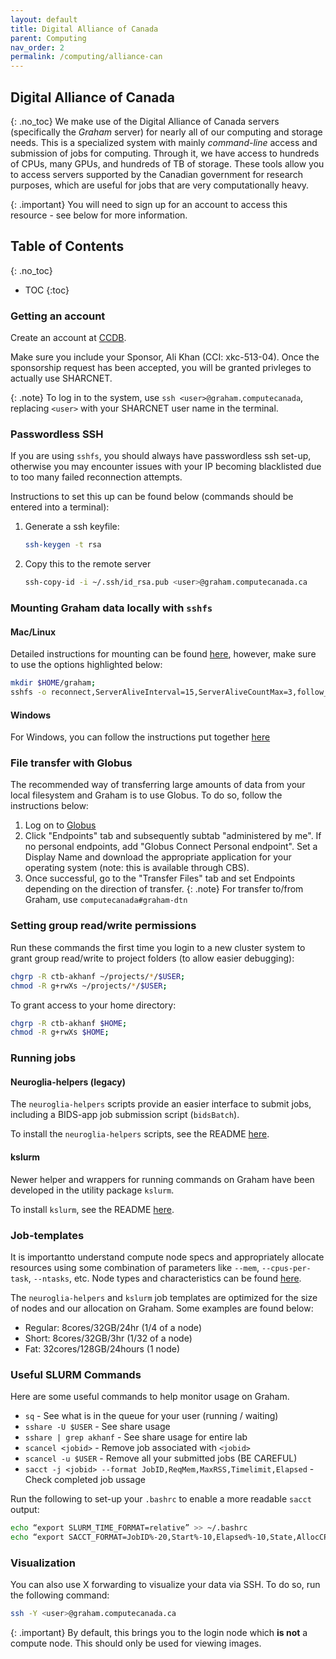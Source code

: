 ```yaml
---
layout: default
title: Digital Alliance of Canada
parent: Computing
nav_order: 2
permalink: /computing/alliance-can
---
```


## Digital Alliance of Canada
{: .no_toc}
We make use of the Digital Alliance of Canada servers (specifically the 
_Graham_ server) for nearly all of our computing and storage needs. This is a 
specialized system with mainly _command-line_ access and submission of jobs for
computing. Through it, we have access to hundreds of CPUs, many GPUs, and 
hundreds of TB of storage. These tools allow you to access servers supported by
the Canadian government for research purposes, which are useful for jobs that 
are very computationally heavy.

{: .important}
You will need to sign up for an account to access this resource - see below
for more information.

## Table of Contents
{: .no_toc}
- TOC 
{:toc}


### Getting an account
Create an account at [CCDB].

Make sure you include your Sponsor, Ali Khan (CCI: xkc-513-04). Once the 
sponsorship request has been accepted, you will be granted privleges to actually
use SHARCNET.

{: .note}
To log in to the system, use `ssh <user>@graham.computecanada`, replacing 
`<user>` with your SHARCNET user name in the terminal.

### Passwordless SSH
If you are using `sshfs`, you should always have passwordless ssh set-up, 
otherwise you may encounter issues with your IP becoming blacklisted due to too
many failed reconnection attempts.

Instructions to set this up can be found below (commands should be entered 
into a terminal):
1. Generate a ssh keyfile:
    ```bash
    ssh-keygen -t rsa
    ```

1. Copy this to the remote server
    ```bash
    ssh-copy-id -i ~/.ssh/id_rsa.pub <user>@graham.computecanada.ca
    ```


### Mounting Graham data locally with `sshfs`
#### Mac/Linux
Detailed instructions for mounting can be found 
[here](https://www.sharcnet.ca/help/index.php/SSHFS), however, make sure to use
the options highlighted below:

```bash
mkdir $HOME/graham;
sshfs -o reconnect,ServerAliveInterval=15,ServerAliveCountMax=3,follow_symlinks $USER@gra-dtn1.computecanada.ca:/home/$USER ~/graham;
```

#### Windows
For Windows, you can follow the instructions put together 
[here](https://github.com/greydongilmore/operating_system_installs_mods/blob/master/windows_docs/windows_sshfs.md)

### File transfer with Globus
The recommended way of transferring large amounts of data from your local 
filesystem and Graham is to use Globus. To do so, follow the instructions below:

1. Log on to [Globus]
1. Click "Endpoints" tab and subsequently subtab "administered by me". If no 
personal endpoints, add "Globus Connect Personal endpoint". Set a Display Name
and download the appropriate application for your operating system (note: this
is available through CBS).
1. Once successful, go to the "Transfer Files" tab and set Endpoints depending 
on the direction of transfer.
{: .note}
For transfer to/from Graham, use `computecanada#graham-dtn`

### Setting group read/write permissions
Run these commands the first time you login to a new cluster system to grant
group read/write to project folders (to allow easier debugging):
```bash
chgrp -R ctb-akhanf ~/projects/*/$USER;
chmod -R g+rwXs ~/projects/*/$USER;
```

To grant access to your home directory:
```bash
chgrp -R ctb-akhanf $HOME;
chmod -R g+rwXs $HOME;
```

### Running jobs
#### Neuroglia-helpers (legacy)
The `neuroglia-helpers` scripts provide an easier interface to submit jobs, 
including a BIDS-app job submission script (`bidsBatch`).

To install the `neuroglia-helpers` scripts, see the README 
[here](https://github.com/khanlab/neuroglia-helpers/blob/master/README.md).

#### kslurm
Newer helper and wrappers for running commands on Graham have been developed in
the utility package `kslurm`.

To install `kslurm`, see the README 
[here](https://github.com/pvandyken/kslurm/blob/master/README.md).

### Job-templates
It is importantto understand compute node specs and appropriately allocate
resources using some combination of parameters like `--mem`, `--cpus-per-task`,
`--ntasks`, etc. Node types and characteristics can be found
[here](https://docs.computecanada.ca/wiki/Graham).

The `neuroglia-helpers` and `kslurm` job templates are optimized for the size of
nodes and our allocation on Graham. Some examples are found below:

* Regular: 8cores/32GB/24hr (1/4 of a node)
* Short: 8cores/32GB/3hr (1/32 of a node)
* Fat: 32cores/128GB/24hours (1 node)

### Useful SLURM Commands
Here are some useful commands to help monitor usage on Graham.

* `sq` - See what is in the queue for your user (running / waiting)
* `sshare -U $USER` - See share usage
* `sshare | grep akhanf` - See share usage for entire lab
* `scancel <jobid>` - Remove job associated with `<jobid>`
* `scancel -u $USER` - Remove all your submitted jobs (BE CAREFUL)
* `sacct -j <jobid> --format JobID,ReqMem,MaxRSS,Timelimit,Elapsed` - Check
completed job ussage

Run the following to set-up your `.bashrc` to enable a more readable `sacct` 
output:

```bash
echo “export SLURM_TIME_FORMAT=relative” >> ~/.bashrc
echo “export SACCT_FORMAT=JobID%-20,Start%-10,Elapsed%-10,State,AllocCPUS%8,MaxRSS,NodeList” >> ~/.bashrc
```

### Visualization
You can also use X forwarding to visualize your data via SSH. To do so, run the
following command:

```bash
ssh -Y <user>@graham.computecanada.ca
```
{: .important}
By default, this brings you to the login node which **is not** a compute node. 
This should only be used for viewing images.


[CCDB]: https://ccdb.computecanada.ca/security/login
[Globus]: https://globus.computecanada.ca